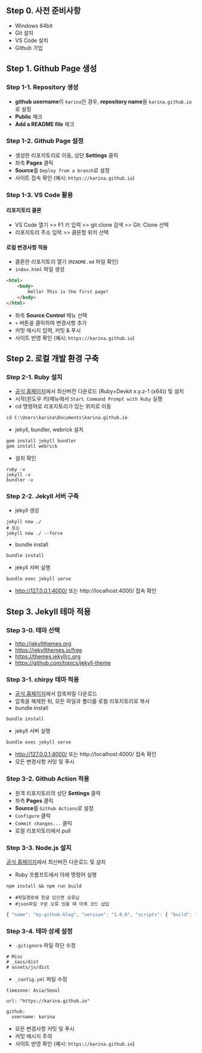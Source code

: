 ## Step 0. 사전 준비사항

- Windows 64bit
- Git 설치
- VS Code 설치
- Github 가입

## Step 1. Github Page 생성

### Step 1-1. Repository 생성

- **github username**이 `karina`인 경우, **repository name**을 `karina.github.io`로 설정
- **Public** 체크
- **Add a README file** 체크

### Step 1-2. Github Page 설정

- 생성한 리포지토리로 이동, 상단 **Settings** 클릭
- 좌측 **Pages** 클릭
- **Source**를 `Deploy from a branch`로 설정
- 사이트 접속 확인 (예시: `https://karina.github.io`)

### Step 1-3. VS Code 활용

#### 리포지토리 클론
- VS Code 열기 >> F1 키 입력 >> git clone 검색 >> Git: Clone 선택
- 리포지토리 주소 입력 >> 클론할 위치 선택

#### 로컬 변경사항 적용
- 클론한 리포지토리 열기 (`README.md` 파일 확인)
- `index.html` 파일 생성

```html
<html>
	<body>
		Hello! This is the first page!
	</body>
</html>
```

- 좌측 **Source Control** 메뉴 선택
- `+` 버튼을 클릭하여 변경사항 추가
- 커밋 메시지 입력, 커밋 & 푸시
- 사이트 반영 확인 (예시: `https://karina.github.io`)

## Step 2. 로컬 개발 환경 구축

### Step 2-1. Ruby 설치

- [공식 홈페이지](https://rubyinstaller.org/downloads/)에서 최신버전 다운로드 (Ruby+Devkit x.y.z-1 (x64)) 및 설치
- 시작(윈도우 키)메뉴에서 `Start Command Prompt with Ruby` 실행
- cd 명령어로 리포지토리가 있는 위치로 이동
```shell
cd C:\Users\karina\Documents\karina.github.io
```
- jekyll, bundler, webrick 설치
```shell
gem install jekyll bundler
gem install webrick
```
- 설치 확인
```shell
ruby -v
jekyll -v
bundler -v
```

### Step 2-2. Jekyll 서버 구축

- jekyll 생성
```shell
jekyll new ./
# 또는
jekyll new ./ --force
```
- bundle install
```shell
bundle install
```
- jekyll 서버 실행
```shell
bundle exec jekyll serve
```
- http://127.0.0.1:4000/ 또는 http://localhost:4000/ 접속 확인

## Step 3. Jekyll 테마 적용

### Step 3-0. 테마 선택
- http://jekyllthemes.org
- https://jekyllthemes.io/free
- https://themes.jekyllrc.org
- https://github.com/topics/jekyll-theme

### Step 3-1. chirpy 테마 적용
- [공식 홈페이지](https://github.com/cotes2020/jekyll-theme-chirpy)에서 압축파일 다운로드
- 압축을 해제한 뒤, 모든 파일과 폴더를 로컬 리포지토리로 복사
- bundle install
```shell
bundle install
```
- jekyll 서버 실행
```shell
bundle exec jekyll serve
```
- http://127.0.0.1:4000/ 또는 http://localhost:4000/ 접속 확인
- 모든 변경사항 커밋 및 푸시


### Step 3-2. Github Action 적용
- 원격 리포지토리의 상단 **Settings** 클릭
- 좌측 **Pages** 클릭
- **Source**를 `Github Actions`로 설정
- `Configure` 클릭
- `Commit changes...` 클릭
- 로컬 리포지토리에서 pull

### Step 3-3. Node.js 설치
[공식 홈페이지](https://nodejs.org/en/)에서 최신버전 다운로드 및 설치
- Ruby 프롬프트에서 아래 명령어 실행
```shell
npm install && npm run build
```
- `#파일경로에 한글 있으면 오류남`
- `#json파일 구문 오류 있을 때 아래 코드 삽입`
```js
{ "name": "my-github-blog", "version": "1.0.0", "scripts": { "build": "jekyll build", "serve": "jekyll serve" } }
```


### Step 3-4. 테마 상세 설정
- `.gitignore` 파일 하단 수정
```shell
# Misc
# _sass/dist
# assets/js/dist
```
- `_config.yml` 파일 수정
```shell
timezone: Asia/Seoul

url: "https://karina.github.io"

github:
  username: karina
```
- 모든 변경사항 커밋 및 푸시
- 커밋 메시지 주의
- 사이트 반영 확인 (예시: `https://karina.github.io`)
